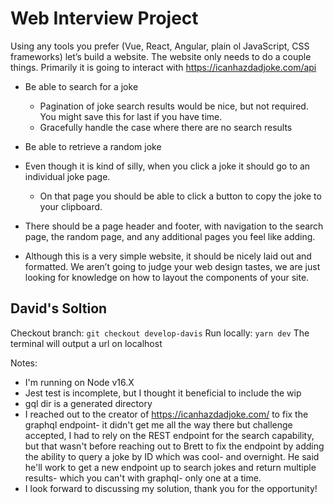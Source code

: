 # Web Interview Project

Using any tools you prefer (Vue, React, Angular, plain ol JavaScript, CSS frameworks) let’s build a website. The website only needs to do a couple things. Primarily it is going to interact with https://icanhazdadjoke.com/api

-   Be able to search for a joke

    -   Pagination of joke search results would be nice, but not required. You might save this for last if you have time.
    -   Gracefully handle the case where there are no search results

-   Be able to retrieve a random joke

-   Even though it is kind of silly, when you click a joke it should go to an individual joke page.
    -   On that page you should be able to click a button to copy the joke to your clipboard.
-   There should be a page header and footer, with navigation to the search page, the random page, and any additional pages you feel like adding.

-   Although this is a very simple website, it should be nicely laid out and formatted. We aren’t going to judge your web design tastes, we are just looking for knowledge on how to layout the components of your site.

## David's Soltion

Checkout branch: `git checkout develop-davis`
Run locally: `yarn dev`
The terminal will output a url on localhost

Notes:

-   I'm running on Node v16.X
-   Jest test is incomplete, but I thought it beneficial to include the wip
-   gql dir is a generated directory
-   I reached out to the creator of https://icanhazdadjoke.com/ to fix the graphql endpoint- it didn't get me all the way there but challenge accepted, I had to rely on the REST endpoint for the search capability, but that wasn't before reaching out to Brett to fix the endpoint by adding the ability to query a joke by ID which was cool- and overnight. He said he'll work to get a new endpoint up to search jokes and return multiple results- which you can't with graphql- only one at a time.
-   I look forward to discussing my solution, thank you for the opportunity!
